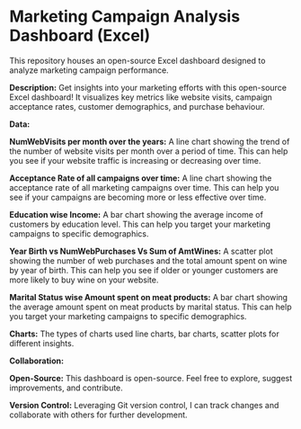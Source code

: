 # Marketing Campaign Analysis Dashboard (Excel)
This repository houses an open-source Excel dashboard designed to analyze marketing campaign performance.

**Description:**
Get insights into your marketing efforts with this open-source Excel dashboard! It visualizes key metrics like website visits, campaign acceptance rates, customer demographics, and purchase behaviour.

**Data:** 

**NumWebVisits per month over the years:** A line chart showing the trend of the number of website visits per month over a period of time. This can help you see if your website traffic is increasing or decreasing over time.

**Acceptance Rate of all campaigns over time:** A line chart showing the acceptance rate of all marketing campaigns over time. This can help you see if your campaigns are becoming more or less effective over time.

**Education wise Income:** A bar chart showing the average income of customers by education level. This can help you target your marketing campaigns to specific demographics.

**Year Birth vs NumWebPurchases Vs Sum of AmtWines:** A scatter plot showing the number of web purchases and the total amount spent on wine by year of birth. This can help you see if older or younger customers are more likely to buy wine on your website.

**Marital Status wise Amount spent on meat products:** A bar chart showing the average amount spent on meat products by marital status. This can help you target your marketing campaigns to specific demographics.

**Charts:** The types of charts used line charts, bar charts, scatter plots for different insights.

**Collaboration:**

**Open-Source:** This dashboard is open-source. Feel free to explore, suggest improvements, and contribute.

**Version Control:** Leveraging Git version control, I can track changes and collaborate with others for further development.
